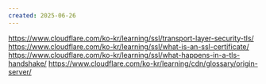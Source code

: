 ```yaml
---
created: 2025-06-26
---
```

https://www.cloudflare.com/ko-kr/learning/ssl/transport-layer-security-tls/
https://www.cloudflare.com/ko-kr/learning/ssl/what-is-an-ssl-certificate/
https://www.cloudflare.com/ko-kr/learning/ssl/what-happens-in-a-tls-handshake/
https://www.cloudflare.com/ko-kr/learning/cdn/glossary/origin-server/